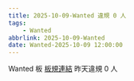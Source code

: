 ```yaml
---
title: 2025-10-09-Wanted 違規 0 人
tags:
    - Wanted
abbrlink: 2025-10-09-Wanted
date: Wanted-2025-10-09 12:00:00
---
```

Wanted 板 [板規連結](https://www.ptt.cc/bbs/Wanted/M.1608829773.A.D3B.html)
昨天違規 0 人
